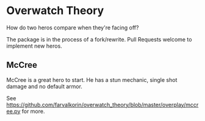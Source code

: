 # Overwatch Theory

How do two heros compare when they're facing off?

The package is in the process of a fork/rewrite. Pull Requests welcome to implement new heros.

## McCree

McCree is a great hero to start. He has a stun mechanic, single shot damage and no default armor.

See https://github.com/farvalkorin/overwatch_theory/blob/master/overplay/mccree.py for more.
